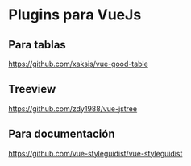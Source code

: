 # Plugins para VueJs

## Para tablas

https://github.com/xaksis/vue-good-table

## Treeview

https://github.com/zdy1988/vue-jstree

## Para documentación

https://github.com/vue-styleguidist/vue-styleguidist
